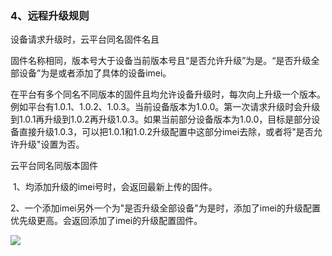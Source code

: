 ### 4、远程升级规则

设备请求升级时，云平台同名固件名且



固件名称相同，版本号大于设备当前版本号且“是否允许升级”为是。“是否升级全部设备”为是或者添加了具体的设备imei。

在平台有多个同名不同版本的固件且均允许设备升级时，每次向上升级一个版本。例如平台有1.0.1、1.0.2、1.0.3。当前设备版本为1.0.0。第一次请求升级时会升级到1.0.1再升级到1.0.2再升级1.0.3。如果当前部分设备版本为1.0.0，目标是部分设备直接升级1.0.3，可以把1.0.1和1.0.2升级配置中这部分imei去除，或者将"是否允许升级"设置为否。



云平台同名同版本固件

​	1、均添加升级的imei号时，会返回最新上传的固件。

​	2、一个添加imei另外一个为"是否升级全部设备"为是时，添加了imei的升级配置优先级更高。会返回添加了imei的升级配置固件。

![](C:\Users\Blue\Desktop\ota升级流程图.svg)
